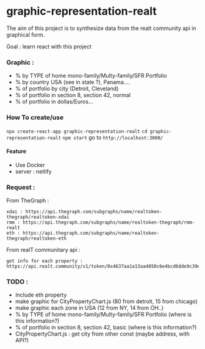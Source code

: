 # graphic-representation-realt

The aim of this project is to synthesize data from the realt community api in graphical form.

Goal : learn react with this project

### Graphic :

- % by TYPE of home mono-family/Multy-family/SFR Portfolio
- % by country USA (see in state ?), Panama....
- % of portfolio by city (Detroit, Cleveland)
- % of portfolio in section 8, section 42, normal
- % of portfolio in dollas/Euros...

### How To create/use

`npx create-react-app graphic-representation-realt`
`cd graphic-representation-realt`
`npm start`
go to `http://localhost:3000/`

#### Feature

- Use Docker
- server : netlify

### Request :

From TheGraph :

```shell
xdai : https://api.thegraph.com/subgraphs/name/realtoken-thegraph/realtoken-xdai
rmm : https://api.thegraph.com/subgraphs/name/realtoken-thegraph/rmm-realt
eth : https://api.thegraph.com/subgraphs/name/realtoken-thegraph/realtoken-eth
```

From realT communitary api :

```shell
get info for each property : https://api.realt.community/v1/token/0x4637aa1a13aa4050c6e4bcd6dde9c39e80e9dd54
```

### TODO :
- Include eth property
- make graphic for CityPropertyChart.js (80 from detroit, 15 from chicago)
- make graphic each zone in USA (12 from NY, 14 from OH..)
- % by TYPE of home mono-family/Multy-family/SFR Portfolio (where is this information?)
- % of portfolio in section 8, section 42, basic (where is this information?)
- CityPropertyChart.js : get city from other const (maybe address, with API?)
